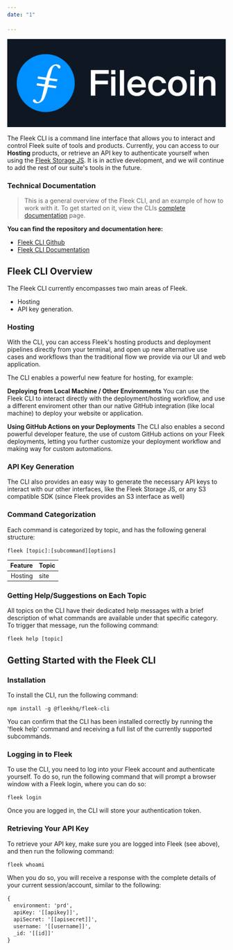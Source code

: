 ```yaml
---
date: "1"

---
```



![](imgs/Filecoin-logo.jpg)

The Fleek CLI is a command line interface that allows you to interact and control Fleek suite of tools and products. Currently, you can access to our **Hosting** products, or retrieve an API key to authenticate yourself when using the [Fleek Storage JS](https://docs.fleek.co/storage/fleek-storage-js/). It is in active development, and we will continue to add the rest of our suite's tools in the future.

### **Technical Documentation**
> This is a general overview of the Fleek CLI, and an example of how to work with it. To get started on it, view the CLIs [complete documentation](https://fleekhq.github.io/space-sdk/docs/) page.

**You can find the repository and documentation here:**

* [Fleek CLI Github](https://github.com/FleekHQ/space-sdk)
* [Fleek CLI Documentation](https://fleekhq.github.io/space-sdk/docs/)

## Fleek CLI Overview
The Fleek CLI currently encompasses two main areas of Fleek.
- Hosting
- API key generation.

### Hosting
With the CLI, you can access Fleek's hosting products and deployment pipelines directly from your terminal, and open up new alternative use cases and workflows than the traditional flow we provide via our UI and web application.

The CLI enables a powerful new feature for hosting, for example:

**Deploying from Local Machine / Other Environments**
You can use the Fleek CLI to interact directly with the deployment/hosting workflow, and use a different enviroment other than our native GitHub integration (like local machine) to deploy your website or application.

**Using GitHub Actions on your Deployments**
The CLI also enables a second powerful developer feature, the use of custom GitHub actions on your Fleek deployments, letting you further customize your deployment workflow and making way for custom automations.

### API Key Generation
The CLI also provides an easy way to generate the necessary API keys to interact with our other interfaces, like the Fleek Storage JS, or any S3 compatible SDK (since Fleek provides an S3 interface as well)

### Command Categorization

Each command is categorized by topic, and has the following general structure:
```
fleek [topic]:[subcommand][options]
```
|Feature   	|Topic  	
|-:	|-	|
| Hosting 	|  site	|

### Getting Help/Suggestions on Each Topic
All topics on the CLI have their dedicated help messages with a brief description of what commands are available under that specific category. To trigger that message, run the following command:
```
fleek help [topic]
```

## Getting Started with the Fleek CLI
### Installation
To install the CLI, run the following command:
```
npm install -g @fleekhq/fleek-cli
```
You can confirm that the CLI has been installed correctly by running the 'fleek help' command and receiving a full list of the currently supported subcommands.

### Logging in to Fleek
To use the CLI, you need to log into your Fleek account and authenticate yourself. To do so, run the following command that will prompt a browser window with a Fleek login, where you can do so:
```
fleek login
```
Once you are logged in, the CLI will store your authentication token.

### Retrieving Your API Key
To retrieve your API key, make sure you are logged into Fleek (see above), and then run the following command:
```
fleek whoami
```
When you do so, you will receive a response with the complete details of your current session/account, similar to the following:
```
{
  environment: 'prd',
  apiKey: '[[apikey]]',
  apiSecret: '[[apisecret]]',
  username: '[[username]]',
  _id: '[[id]]'
}
```